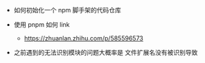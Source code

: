- 如何初始化一个 npm 脚手架的代码仓库
- 使用 pnpm 如何 link

  - https://zhuanlan.zhihu.com/p/585596573

- 之前遇到的无法识别模块的问题大概率是 文件扩展名没有被识别导致
